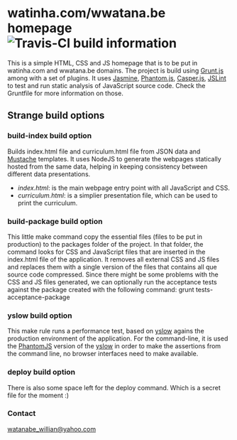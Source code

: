 watinha.com/wwatana.be homepage ![Travis-CI build information](https://travis-ci.org/watinha/homepage.svg?branch=master)
====================
This is a simple HTML, CSS and JS homepage that is to be put in watinha.com and wwatana.be domains.
The project is build using [Grunt.js](http://gruntjs.com/) among with a set of plugins. It uses
[Jasmine](http://pivotal.github.com/jasmine/), [Phantom.js](http://phantomjs.org/), [Casper.js](http://casperjs.org/),
[JSLint](http://www.jslint.com/) to test and run static analysis of JavaScript source code. Check the
Gruntfile for more information on those.

Strange build options
---------------------

### build-index build option
Builds index.html file and curriculum.html file from JSON data and [Mustache](http://mustache.github.com/) templates. It uses NodeJS to generate the webpages statically hosted from the same data, helping in keeping consistency between different data presentations.
* *index.html*: is the main webpage entry point with all JavaScript and CSS.
* *curriculum.html*: is a simplier presentation file, which can be used to print the curriculum.

### build-package build option
This little make command copy the essential files (files to be put in production) to the packages folder of the project. In that folder, the command looks for CSS and JavaScript files that are inserted in the index.html file of the application. It removes all external CSS and JS files and replaces them with a single version of the files that contains all que source code compressed. Since there might be some problems with the CSS and JS files generated, we can optionally run the acceptance tests against the package created with the following command:
    grunt tests-acceptance-package

### yslow build option
This make rule runs a performance test, based on [yslow](http://yslow.org/) agains the production environment of the application. For the command-line, it is used the [PhantomJS](http://www.phantomjs.org/) version of the [yslow](https://github.com/marcelduran/yslow/wiki/PhantomJS) in order to make the assertions from the command line, no browser interfaces need to make available.

### deploy build option
There is also some space left for the deploy command. Which is a secret file for the moment :)

### Contact
watanabe_willian@yahoo.com
